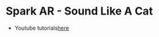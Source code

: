 # Spark AR - Sound Like A Cat

- Youtube tutorials[here](https://www.youtube.com/watch?v=NaChLFGwPgw)
